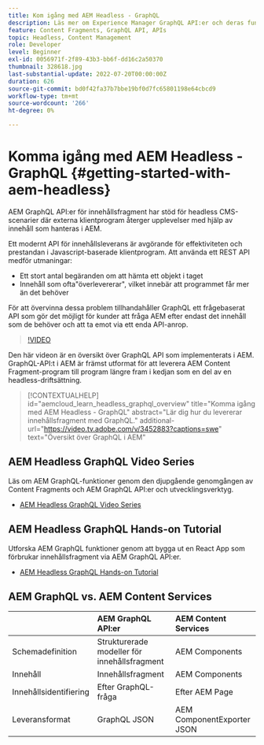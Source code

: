 ```yaml
---
title: Kom igång med AEM Headless - GraphQL
description: Läs mer om Experience Manager GraphQL API:er och deras funktioner.
feature: Content Fragments, GraphQL API, APIs
topic: Headless, Content Management
role: Developer
level: Beginner
exl-id: 0056971f-2f89-43b3-bb6f-dd16c2a50370
thumbnail: 328618.jpg
last-substantial-update: 2022-07-20T00:00:00Z
duration: 626
source-git-commit: bd0f42fa37b7bbe19bf0d7fc65801198e64cbcd9
workflow-type: tm+mt
source-wordcount: '266'
ht-degree: 0%

---
```


# Komma igång med AEM Headless - GraphQL {#getting-started-with-aem-headless}

AEM GraphQL API:er för innehållsfragment
har stöd för headless CMS-scenarier där externa klientprogram återger upplevelser med hjälp av innehåll som hanteras i AEM.

Ett modernt API för innehållsleverans är avgörande för effektiviteten och prestandan i Javascript-baserade klientprogram. Att använda ett REST API medför utmaningar:

* Ett stort antal begäranden om att hämta ett objekt i taget
* Innehåll som ofta&quot;överlevererar&quot;, vilket innebär att programmet får mer än det behöver

För att övervinna dessa problem tillhandahåller GraphQL ett frågebaserat API som gör det möjligt för kunder att fråga AEM efter endast det innehåll som de behöver och att ta emot via ett enda API-anrop.

>[!VIDEO](https://video.tv.adobe.com/v/3452883?quality=12&learn=on&captions=swe)

Den här videon är en översikt över GraphQL API som implementerats i AEM. GraphQL-API:t i AEM är främst utformat för att leverera AEM Content Fragment-program till program längre fram i kedjan som en del av en headless-driftsättning.

>[!CONTEXTUALHELP]
>id="aemcloud_learn_headless_graphql_overview"
>title="Komma igång med AEM Headless - GraphQL"
>abstract="Lär dig hur du levererar innehållsfragment med GraphQL."
>additional-url="https://video.tv.adobe.com/v/3452883?captions=swe" text="Översikt över GraphQL i AEM"

## AEM Headless GraphQL Video Series

Läs om AEM GraphQL-funktioner genom den djupgående genomgången av Content Fragments och AEM GraphQL API:er och utvecklingsverktyg.

* [AEM Headless GraphQL Video Series](./video-series/modeling-basics.md)

## AEM Headless GraphQL Hands-on Tutorial

Utforska AEM GraphQL funktioner genom att bygga ut en React App som förbrukar innehållsfragment via AEM GraphQL API:er.

* [AEM Headless GraphQL Hands-on Tutorial](./multi-step/overview.md)

## AEM GraphQL vs. AEM Content Services

|                                | AEM GraphQL API:er | AEM Content Services |
|--------------------------------|:-----------------|:---------------------|
| Schemadefinition | Strukturerade modeller för innehållsfragment | AEM Components |
| Innehåll | Innehållsfragment | AEM Components |
| Innehållsidentifiering | Efter GraphQL-fråga | Efter AEM Page |
| Leveransformat | GraphQL JSON | AEM ComponentExporter JSON |

